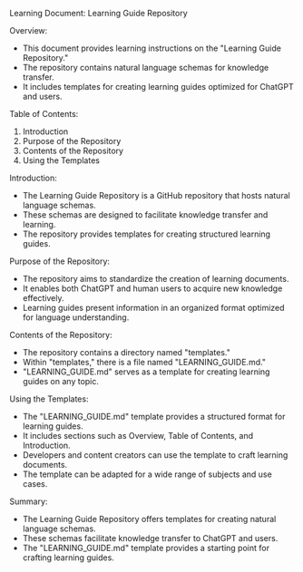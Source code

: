 Learning Document: Learning Guide Repository

Overview:
- This document provides learning instructions on the "Learning Guide Repository."
- The repository contains natural language schemas for knowledge transfer.
- It includes templates for creating learning guides optimized for ChatGPT and users.

Table of Contents:
1. Introduction
2. Purpose of the Repository
3. Contents of the Repository
4. Using the Templates

Introduction:
- The Learning Guide Repository is a GitHub repository that hosts natural language schemas.
- These schemas are designed to facilitate knowledge transfer and learning.
- The repository provides templates for creating structured learning guides.

Purpose of the Repository:
- The repository aims to standardize the creation of learning documents.
- It enables both ChatGPT and human users to acquire new knowledge effectively.
- Learning guides present information in an organized format optimized for language understanding.

Contents of the Repository:
- The repository contains a directory named "templates."
- Within "templates," there is a file named "LEARNING_GUIDE.md."
- "LEARNING_GUIDE.md" serves as a template for creating learning guides on any topic.

Using the Templates:
- The "LEARNING_GUIDE.md" template provides a structured format for learning guides.
- It includes sections such as Overview, Table of Contents, and Introduction.
- Developers and content creators can use the template to craft learning documents.
- The template can be adapted for a wide range of subjects and use cases.

Summary:
- The Learning Guide Repository offers templates for creating natural language schemas.
- These schemas facilitate knowledge transfer to ChatGPT and users.
- The "LEARNING_GUIDE.md" template provides a starting point for crafting learning guides.
